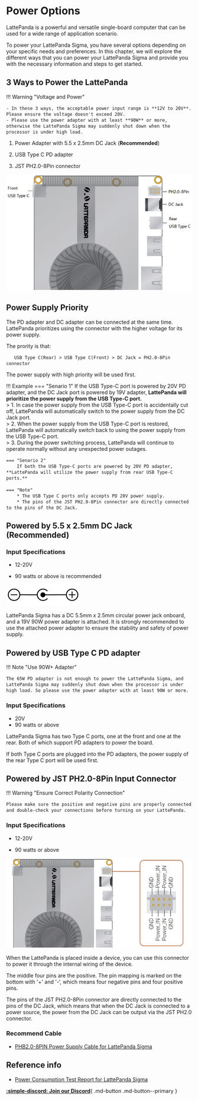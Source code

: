 # Power Options

LattePanda is a powerful and versatile single-board computer that can be used for a wide range of application scenario.

To power your LattePanda Sigma, you have several options depending on your specific needs and preferences. In this chapter, we will explore the different ways that you can power your LattePanda Sigma and provide you with the necessary information and steps to get started.


## 3 Ways to Power the LattePanda

!!! Warning "Voltage and Power"

    - In these 3 ways, the acceptable power input range is **12V to 20V**. Please ensure the voltage doesn't exceed 20V.
    - Please use the power adapter with at least **90W** or more, otherwise the LattePanda Sigma may suddenly shut down when the processor is under high load.


1. Power Adapter with 5.5 x 2.5mm DC  Jack (**Recommended**)

2. USB Type C PD adapter

3. JST PH2.0-8Pin connector

![](../../assets/images/Sigma/PowerConnectors.webp)

## Power Supply Priority

   The PD adapter and DC adapter can be connected at the same time. LattePanda prioritizes using the connector with the higher voltage for its power supply.

   The prority is that: 
``` text
   USB Type C(Rear) > USB Type C(Front) > DC Jack = PH2.0-8Pin connector
```
 The power supply with high priority will be used first.

!!! Example
    === "Senario 1"
        If the USB Type-C port is powered by 20V PD adapter, and the DC Jack port is powered by 19V adapter, **LattePanda will prioritize the power supply from the USB Type-C port.**<br>
        > 1. In case the power supply from the USB Type-C port is accidentally cut off, LattePanda will automatically switch to the power supply from the DC Jack port.<br>
        > 2. When the power supply from the USB Type-C port is restored, LattePanda will automatically switch back to using the power supply from the USB Type-C port.<br>
        > 3. During the power switching process, LattePanda will continue to operate normally without any unexpected power outages.

    === "Senario 2"
        If both the USB Type-C ports are powered by 20V PD adapter, **LattePanda will utilize the power supply from rear USB Type-C ports.**
        
    === "Note"
        * The USB Type C ports only accepts PD 20V power supply.
        * The pins of the JST PH2.0-8Pin connector are directly connected to the pins of the DC Jack.

## Powered by 5.5 x 2.5mm DC Jack (Recommended)

### **Input Specifications**

- 12-20V

- 90 watts or above is recommended

![](../../assets/images/Sigma/DCJackPinout.webp)

LattePanda Sigma has a DC 5.5mm x 2.5mm circular power jack onboard, and a 19V 90W power adapter is attached.  It is strongly recommended to use the attached power adapter to ensure the stability and safety of power supply.

## Powered by USB Type C PD adapter

!!! Note "Use 90W+ Adapter"

    The 65W PD adapter is not enough to power the LattePanda Sigma, and LattePanda Sigma may suddenly shut down when the processor is under high load. So please use the power adapter with at least 90W or more.

### **Input Specifications**

- 20V
- 90 watts or above

LattePanda Sigma has two Type C ports, one at the front and one at the rear. Both of which support PD adapters to power the board.

If both Type C ports are plugged into the PD adapters, the power supply of the rear Type C port will be used first.


## Powered by JST PH2.0-8Pin Input Connector

!!! Warning "Ensure Correct Polarity Connection"

    Please make sure the positive and negative pins are properly connected and double-check your connections before turning on your LattePanda.

### **Input Specifications**

- 12-20V

- 90 watts or above

![](../../assets/images/Sigma/PowerHeaderPinout.webp)

When the LattePanda is placed inside a device, you can use this connector to power it through the internal wiring of the device.

The middle four pins are the positive. The pin mapping is marked on the bottom with '+' and '-’, which means four negative pins and four positive pins.

The pins of the JST PH2.0-8Pin connector are directly connected to the pins of the DC Jack, which means that when the DC Jack is connected to a power source, the power from the DC Jack can be output via the JST PH2.0 connector.

### **Recommend Cable**

- [PHB2.0-8PIN Power Supply Cable for LattePanda Sigma](https://www.dfrobot.com/product-2736.html)


## Reference info

- [Power Consumption Test Report for LattePanda Sigma](https://www.lattepanda.com/forum/topic/329004)



[**:simple-discord: Join our Discord**](https://discord.gg/k6YPYQgmHt){ .md-button .md-button--primary }